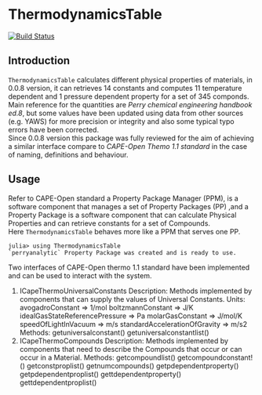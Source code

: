 # ThermodynamicsTable

[![Build Status](https://travis-ci.org/DANA-Laboratory/ThermodynamicsTable.jl.svg?branch=master)](https://travis-ci.org/DANA-Laboratory/ThermodynamicsTable.jl)

## Introduction

`ThermodynamicsTable` calculates different physical properties of materials, in 0.0.8 version, it can retrieves 14 constants and computes 
11 temperature dependent and 1 pressure dependent property for a set of 345 componds.  
Main reference for the quantities are *Perry chemical engineering handbook ed.8*,
but some values have been updated using data from other sources (e.g. YAWS) for more precision or integrity and also some typical typo errors have been corrected.  
Since 0.0.8 version this package was fully reviewed for the aim of achieving a similar interface compare to *CAPE-Open Themo 1.1 standard* in the case of naming, definitions and behaviour. 

## Usage
Refer to CAPE-Open standard a Property Package Manager (PPM), is a software component that manages a set of Property Packages (PP) ,and a Property Package is a software component that can calculate Physical Properties and can retrieve constants for a set of Compounds.  
Here `ThermodynamicsTable` behaves more like a PPM that serves one PP.
```
julia> using ThermodynamicsTable
`perryanalytic` Property Package was created and is ready to use.
```
Two interfaces of CAPE-Open thermo 1.1 standard have been implemented and can be used to interact with the system.  
  1. ICapeThermoUniversalConstants
    Description:
      Methods implemented by components that can supply the values of Universal Constants.
    Units:
      avogadroConstant => 1/mol
      boltzmannConstant => J/K
      idealGasStateReferencePressure => Pa
      molarGasConstant => J/mol/K
      speedOfLightInVacuum => m/s
      standardAccelerationOfGravity => m/s2
    Methods:
      getuniversalconstant()
      getuniversalconstantlist()
  2. ICapeThermoCompounds
    Description:
      Methods implemented by components that need to describe the Compounds that occur or can occur in a Material.
    Methods:
      getcompoundlist()
      getcompoundconstant!()
      getconstproplist()
      getnumcompounds()
      getpdependentproperty()
      getpdependentproplist()
      gettdependentproperty()
      gettdependentproplist()